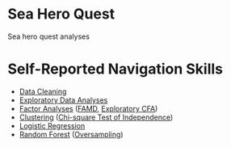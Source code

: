 # Sea Hero Quest
Sea hero quest analyses


# Self-Reported Navigation Skills
- [Data Cleaning](https://github.com/LilianYou/Sea_Hero_Quest/blob/main/Raw-UserData-PreProcessing.ipynb)
- [Exploratory Data Analyses](https://github.com/LilianYou/Sea_Hero_Quest/blob/main/DemographicsAnalysis_shared.ipynb)
- [Factor Analyses](https://github.com/LilianYou/Sea_Hero_Quest/blob/main/Detecting_Latent_Factors_in_Demographic_Information.ipynb) ([FAMD](https://github.com/LilianYou/Sea_Hero_Quest/blob/main/Exploratory_Factor_Analysis_FAMD.ipynb), [Exploratory CFA](https://github.com/LilianYou/Sea_Hero_Quest/blob/main/Exploratory_CFA_shared.ipynb))
- [Clustering](https://github.com/LilianYou/Sea_Hero_Quest/blob/main/Clustering_shared.ipynb) ([Chi-square Test of Independence](https://github.com/LilianYou/Sea_Hero_Quest/blob/main/Chi_Square_Test_Cluster_shared.ipynb))
- [Logistic Regression](https://github.com/LilianYou/Sea_Hero_Quest/blob/main/Ordinal_Regression_Analysis_shared.ipynb)
- [Random Forest](https://github.com/LilianYou/Sea_Hero_Quest/blob/main/RandomForest_Shared.ipynb) ([Oversampling](https://github.com/LilianYou/Sea_Hero_Quest/blob/main/Oversampling.ipynb))
